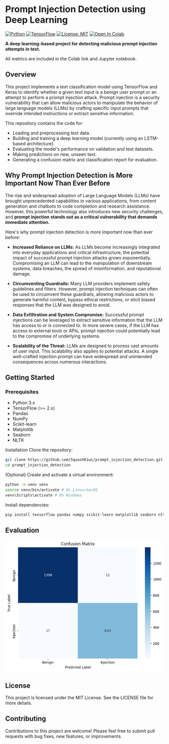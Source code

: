 # Prompt Injection Detection using Deep Learning

[![Python](https://img.shields.io/badge/Python-3.x-blue.svg)](https://www.python.org/)
[![TensorFlow](https://img.shields.io/badge/TensorFlow-2.x-orange.svg)](https://www.tensorflow.org/)
[![License: MIT](https://img.shields.io/badge/License-MIT-yellow.svg)](https://opensource.org/licenses/MIT)
<a target="_blank" href="https://colab.research.google.com/github/https://colab.research.google.com/drive/1KKSEmB7aV2VmRNNYrsNFIUaF8Sjy9jt-?usp=sharing">
<img src="https://colab.research.google.com/assets/colab-badge.svg" alt="Open In Colab"/>
</a>

**A deep learning-based project for detecting malicious prompt injection attempts in text.**

All metrics are included in the Colab link and Jupyter notebook.

## Overview

This project implements a text classification model using TensorFlow and Keras to identify whether a given text input is a benign user prompt or an attempt to perform a prompt injection attack. Prompt injection is a security vulnerability that can allow malicious actors to manipulate the behavior of large language models (LLMs) by crafting specific input prompts that override intended instructions or extract sensitive information.

This repository contains the code for:

- Loading and preprocessing text data.
- Building and training a deep learning model (currently using an LSTM-based architecture).
- Evaluating the model's performance on validation and test datasets.
- Making predictions on new, unseen text.
- Generating a confusion matrix and classification report for evaluation.

## Why Prompt Injection Detection is More Important Now Than Ever Before

The rise and widespread adoption of Large Language Models (LLMs) have brought unprecedented capabilities in various applications, from content generation and chatbots to code completion and research assistance. However, this powerful technology also introduces new security challenges, and **prompt injection stands out as a critical vulnerability that demands immediate attention.**

Here's why prompt injection detection is more important now than ever before:

- **Increased Reliance on LLMs:** As LLMs become increasingly integrated into everyday applications and critical infrastructure, the potential impact of successful prompt injection attacks grows exponentially. Compromising an LLM can lead to the manipulation of downstream systems, data breaches, the spread of misinformation, and reputational damage.

- **Circumventing Guardrails:** Many LLM providers implement safety guidelines and filters. However, prompt injection techniques can often be used to circumvent these guardrails, allowing malicious actors to generate harmful content, bypass ethical restrictions, or elicit biased responses that the LLM was designed to avoid.

- **Data Exfiltration and System Compromise:** Successful prompt injections can be leveraged to extract sensitive information that the LLM has access to or is connected to. In more severe cases, if the LLM has access to external tools or APIs, prompt injection could potentially lead to the compromise of underlying systems.

- **Scalability of the Threat:** LLMs are designed to process vast amounts of user input. This scalability also applies to potential attacks. A single well-crafted injection prompt can have widespread and unintended consequences across numerous interactions.

## Getting Started

### Prerequisites

- Python 3.x
- TensorFlow (>= 2.x)
- Pandas
- NumPy
- Scikit-learn
- Matplotlib
- Seaborn
- NLTK

Installation
Clone the repository:

```bash
git clone https://github.com/SquashKiwi/prompt_injection_detection.git
cd prompt_injection_detection
```

(Optional) Create and activate a virtual environment:

```bash
python -m venv venv
source venv/bin/activate # On Linux/macOS
venv\Scripts\activate # On Windows
```

Install dependencies:

```bash
pip install tensorflow pandas numpy scikit-learn matplotlib seaborn nltk
```

## Evaluation

![corellation matrix](/assets/corellation_matrix.png)

## License

This project is licensed under the MIT License. See the LICENSE file for more details.

## Contributing

Contributions to this project are welcome! Please feel free to submit pull requests with bug fixes, new features, or improvements.
